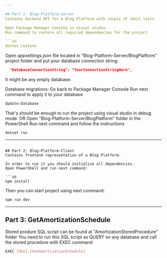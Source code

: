 ```yaml
---

## Part 1: Blog-Platform-Server 
Contains backend API for a Blog Platform with couple of xUnit tests.

Open Package Manager Console in Visual studio.
Run command to restore all required dependencies for the project

```sh
dotnet restore
```

Open appsettings.json file located in "Blog-Platform-Server/BlogPlatform" project folder and put your database connection string:

```json
  "DatabaseConnectionString": "YourConnectionStringHere",
```

It might be any empty database.

Database migrations:
Go back to Package Manager Console
Run next command to apply it to your database

```sh
Update-Database
```

That's should be enough to run the project using visual studio in debug mode.
OR
Open "Blog-Platform-Server/BlogPlatform" folder in the PowerShell
Run next command and follow the instructions

```sh
dotnet run
```

---
```

## Part 2: Blog-Platform-Client
Contains frontend representation of a Blog Platform.

In order to run it you should initialize all dependencies.
Open PowerShell and run next command:

```sh
npm install
```

Then you can start project using next command:

```sh
npm run dev
```

---

## Part 3: GetAmortizationSchedule
Stored produre SQL script can be found at "AmortizationStoredProcedure" folder
You need to run this SQL script as QUERY on any database and call the stored procedure with EXEC command

```sh
EXEC [dbo].[GetAmortizationSchedule]
```